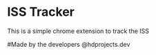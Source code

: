 # ISS Tracker

This is a simple chrome extension to track the ISS

#Made by the developers @hdprojects.dev
